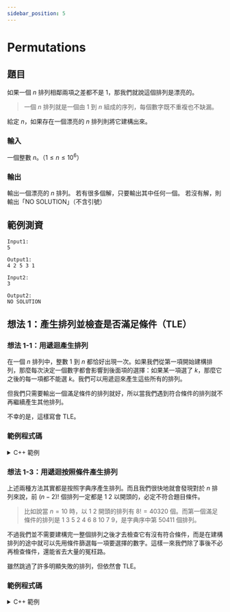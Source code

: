 ```yaml
---
sidebar_position: 5
---
```


Permutations 
===

題目
---
如果一個 $n$ 排列相鄰兩項之差都不是 $1$，那我們就說這個排列是漂亮的。

> 一個 $n$ 排列就是一個由 $1$ 到 $n$ 組成的序列，每個數字既不重複也不缺漏。

給定 $n$，如果存在一個漂亮的 $n$ 排列則將它建構出來。

### 輸入
一個整數 $n$。（$1 \le n \le 10^6$）

### 輸出
輸出一個漂亮的 $n$ 排列。
若有很多個解，只要輸出其中任何一個。
若沒有解，則輸出「NO SOLUTION」（不含引號）

範例測資
---
```
Input1:
5

Output1:
4 2 5 3 1

Input2:
3

Output2:
NO SOLUTION
```

想法 1：產生排列並檢查是否滿足條件（TLE）
--- 
### 想法 1-1：用遞迴產生排列

在一個 $n$ 排列中，整數 $1$ 到 $n$ 都恰好出現一次。如果我們從第一項開始建構排列，那麼每次決定一個數字都會影響到後面項的選擇：如果某一項選了 $k$，那麼它之後的每一項都不能選 $k$。我們可以用遞迴來產生這些所有的排列。

但我們只需要輸出一個滿足條件的排列就好，所以當我們遇到符合條件的排列就不再繼續產生其他排列。

不幸的是，這樣寫會 TLE。

### 範例程式碼
<details>
<summary>C++ 範例</summary>
```cpp
#include <bits/stdc++.h>
#define maxn 1000005
using namespace std;

int p[maxn];
bool is_beautiful(int n) {
    for (int i = 1; i < n; i++)
        if (abs(p[i] - p[i-1]) == 1)
            return false;
    return true;
}

bool used[maxn] = {false};
bool beautiful_perm(int n, int i){
    if (i == n) return is_beautiful(n);
    for (int k = 1; k <= n; k++) {
        if (used[k]) continue;
        p[i] = k;
        used[k] = true;
        if (beautiful_perm(n, i+1)) return true;
        used[k] = false;
    }
    return false;
}
int main(){
    int n;
    cin >> n;
    if (beautiful_perm(n, 0)) {
        for (int i = 0; i < n; i++) {
            cout << p[i] << ' ';
        }
    } else {
        cout << "NO SOLUTION";
    }
}
```
</details>

### 想法 1-2：用 `next_permutation` 產生排列
C++ 的[標準函式庫](https://en.cppreference.com/w/cpp/algorithm/next_permutation)有內建 `next_permutation`。

對於一個序列 `s`，我們可以將恰好包含所有 `s` 元素的所有排列按照字典序做排序。如果在這個排序上存在 `s` 的下一個排列，那麼 `next_permutation(s.begin(), s.end())` 就會將 `s` 原地重排成那個排列並回傳 `true`；否則就將 `s` 原地重排成第一個排列並回傳 `false`。每次呼叫的時間複雜度都是 $O(n)$。

> `next_permutation` 的具體實作可以參考 LeetCode 第 31 題。

這只是產生排列這件事更加輕鬆而已，依然會 TLE。

### 範例程式碼
前面和上一個程式相同，有定義 `int p[]` 與 `bool is_beautiful(int n)`。
<details>
<summary>C++ 範例</summary>
```cpp
int main(){
    int n;
    cin >> n;
    for (int i = 0; i < n; i++) {
        p[i] = i + 1;
    }
    bool found = is_beautiful(n);
    while (!found && next_permutation(p, p+n)) {
        found = is_beautiful(n);
    }
    if (found) {
        for (int i = 0; i < n; i++) {
            cout << p[i] << ' ';
        }
    } else {
        cout << "NO SOLUTION";
    }
}
```
</details>

### 想法 1-3：用遞迴按照條件產生排列
上述兩種方法其實都是按照字典序產生排列。而且我們很快地就會發現對於 $n$ 排列來說，前 $(n-2)!$ 個排列一定都是 $1\ 2$ 以開頭的，必定不符合題目條件。

> 比如說當 $n = 10$ 時，以 $1\ 2$ 開頭的排列有 $8! = 40320$ 個。而第一個滿足條件的排列是 $1\ 3\ 5\ 2\ 4\ 6\ 8\ 10\ 7\ 9$，是字典序中第 $50411$ 個排列。

不過我們並不需要建構完一整個排列之後才去檢查它有沒有符合條件，而是在建構排列的途中就可以先用條件篩選每一項要選擇的數字。這樣一來我們除了事後不必再檢查條件，還能省去大量的冤枉路。

雖然跳過了許多明顯失敗的排列，但依然會 TLE。

### 範例程式碼
<details>
<summary>C++ 範例</summary>
```cpp
#include <bits/stdc++.h>
#define maxn 1000005
using namespace std;

int p[maxn];
bool used[maxn] = {false};
bool beautiful_perm(int n, int i){
    if (i == n) return true;
    for (int k = 1; k <= n; k++) {
        if (used[k]) continue;
        if (abs(p[i-1] - k) == 1) continue;
        p[i] = k;
        used[k] = true;
        if (beautiful_perm(n, i+1)) return true;
        used[k] = false;
    }
    return false;
}
int main(){
    int n;
    cin >> n;
    if (beautiful_perm(n, 0)) {
        for (int i = 0; i < n; i++) {
            cout << p[i] << ' ';
        }
    } else {
        cout << "NO SOLUTION";
    }
}
```
</details>

想法 2：直接生成相鄰兩項不相差 1 的排列
---
其實這題有非常直接的建構法。

先將整個排列分為一串只有奇數的排列和一串只有偶數的排列，最後再將它們拼在一起。
因為兩個奇數必定相差 $2$ 以上，兩個偶數也是如此，接著只需要注意拼接處也不差 $1$ 就好。要達成這個條件我們可以讓兩個排列都遞增或都遞減。

> 要特別注意 $n = 4$ 的時候會不會接壞。

透過上面的建構法可以觀察到，事實上只有 $n=2$ 或 $n=3$ 時構建不出符合條件的排列，特別將這兩種情況判斷出來處理即可。

這樣直接的建構法時間複雜度只有 $O(n)$，空間複雜度也只有 $O(1)$。

### 範例程式碼
<details>
<summary>C++ 範例</summary>
```cpp
#include <bits/stdc++.h>
using namespace std;

int main(){
    int n;
    cin >> n;
    if (n == 1) {
        cout << '1';
    } else if (n < 4) {
        cout << "NO SOLUTION";
    } else {
        for (int i = 2; i <= n; i += 2) {
            cout << i << ' ';
        }
        for (int i = 1; i <= n; i += 2) {
            cout << i << ' ';
        }
    }
}
```
</details> 